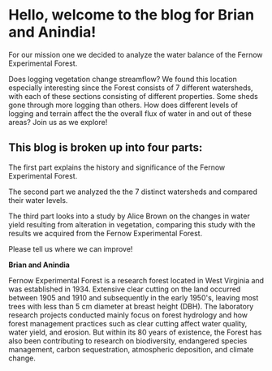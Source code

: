 # Hello, welcome to the blog for Brian and Anindia!

For our mission one we decided to analyze the water balance of the Fernow Experimental Forest.

Does logging vegetation change streamflow? We found this location especially interesting since the Forest consists of 7 different watersheds, with each of these sections consisting of different properties. Some sheds gone through more logging than others. How does different levels of logging and terrain affect the the overall flux of water in and out of these areas? Join us as we explore!

## This blog is broken up into four parts:

The first part explains the history and significance of the Fernow Experimental Forest.

The second part we analyzed the the 7 distinct watersheds and compared their water levels.

The third part looks into a study by Alice Brown on the changes in water yield resulting from alteration in vegetation, comparing this study with the results we acquired from the Fernow Experimental Forest.

Please tell us where we can improve!

**Brian and Anindia**

Fernow Experimental Forest is a research forest located in West Virginia and was established in 1934. Extensive clear cutting on the land occurred between 1905 and 1910 and subsequently in the early 1950&#39;s, leaving most trees with less than 5 cm diameter at breast height (DBH). The laboratory research projects conducted mainly focus on forest hydrology and how forest management practices such as clear cutting affect water quality, water yield, and erosion. But within its 80 years of existence, the Forest has also been contributing to research on biodiversity, endangered species management, carbon sequestration, atmospheric deposition, and climate change.
